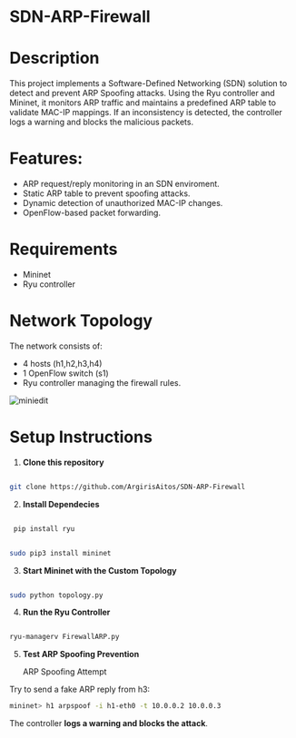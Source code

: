 # SDN-ARP-Firewall


# Description 
This project implements a Software-Defined Networking (SDN) solution to detect and prevent ARP Spoofing attacks. Using the Ryu controller and Mininet, it monitors ARP traffic and maintains a predefined ARP table to validate MAC-IP mappings. If an inconsistency is detected, the controller logs a warning and blocks the malicious packets.


# Features:

- ARP request/reply monitoring in an SDN enviroment.
- Static ARP table to prevent spoofing attacks.
- Dynamic detection of unauthorized MAC-IP changes.
- OpenFlow-based packet forwarding.


 # Requirements 

 - Mininet
 - Ryu controller



# Network Topology
 The network consists of:

 - 4 hosts (h1,h2,h3,h4)
 - 1 OpenFlow switch (s1)
 - Ryu controller managing the firewall rules.

![miniedit](https://github.com/user-attachments/assets/45d6f274-2c6c-4b2c-92a1-abeed99c72dc)


# Setup Instructions 

1. **Clone this repository**
```bash 

git clone https://github.com/ArgirisAitos/SDN-ARP-Firewall

```

2. **Install Dependecies**

 ```bash

  pip install ryu 

  ```
  ```bash

  sudo pip3 install mininet 
  
  ```

  3. **Start Mininet with the Custom Topology**

  ```bash

  sudo python topology.py 
  
  ```
4. **Run the Ryu Controller**

  ```bash 

  ryu-managerv FirewallARP.py

  ```

  5. **Test ARP Spoofing Prevention**


     ARP Spoofing Attempt

   Try to send a fake ARP reply from  h3:
      
```bash
mininet> h1 arpspoof -i h1-eth0 -t 10.0.0.2 10.0.0.3
```
The controller **logs a warning and blocks the attack**.














